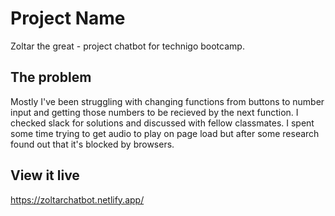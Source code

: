 # Project Name
Zoltar the great - project chatbot for technigo bootcamp.

## The problem

Mostly I've been struggling with changing functions from buttons to number input and getting those numbers to be recieved by the next function. I checked slack for solutions and discussed with fellow classmates. I spent some time trying to get audio to play on page load but after some research found out that it's blocked by browsers.

## View it live

https://zoltarchatbot.netlify.app/
